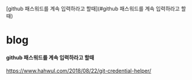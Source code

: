 [github 패스워드를 계속 입력하라고 할때](#github 패스워드를 계속 입력하라고 할때)

# blog

#### github 패스워드를 계속 입력하라고 할때
https://www.hahwul.com/2018/08/22/git-credential-helper/

